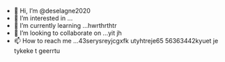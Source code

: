  - 👋 Hi, I’m @deselagne2020
- 👀 I’m interested in ...
- 🌱 I’m currently learning ...hwrthrthtr
- 💞️ I’m looking to collaborate on ...yit jh
- 📫 How to reach me ...43serysreyjcgxfk utyhtreje65
56363442kyuet je tykeke t geerrtu
<!---34htyjet jy
deselagne2020/deselagne2020 is a ✨ special ✨ repository because its `README.md` (this file) appears on your GitHub profile.
You can click the Preview link to take a look at your changes.
--->
